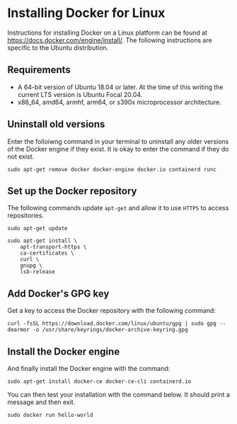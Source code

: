 # Installing Docker for Linux

Instructions for installing Docker on a Linux platform can be found at https://docs.docker.com/engine/install/. The following instructions are specific to the Ubuntu distribution.

## Requirements

- A 64-bit version of Ubuntu 18.04 or later. At the time of this writing the current LTS version is Ubuntu Focal 20.04.
- x86_64, amd64, armhf, arm64, or s390x microprocessor architecture.
 
## Uninstall old versions

Enter the folloiwng command in your terminal to uninstall any older versions of the Docker engine if they exist. It is okay to enter the command if they do not exist.

```
sudo apt-get remove docker docker-engine docker.io containerd runc
```
## Set up the Docker repository

The following commands update `apt-get` and allow it to use `HTTPS` to access repositories.

```
sudo apt-get update

sudo apt-get install \
    apt-transport-https \
    ca-certificates \
    curl \
    gnupg \
    lsb-release
```
## Add Docker's GPG key

Get a key to access the Docker repository with the following command:

```
curl -fsSL https://download.docker.com/linux/ubuntu/gpg | sudo gpg --dearmor -o /usr/share/keyrings/docker-archive-keyring.gpg
```
## Install the Docker engine

And finally install the Docker engine with the command:

```
sudo apt-get install docker-ce docker-ce-cli containerd.io
```

You can then test your installation with the command below. It should print a message and then exit.

```
sudo docker run hello-world
```
